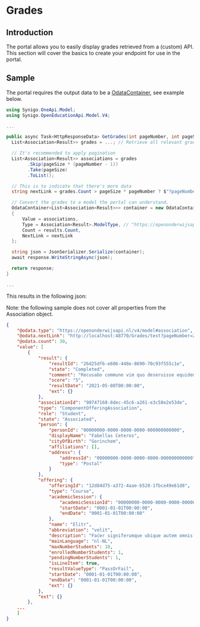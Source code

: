 # Grades

## Introduction
The portal allows you to easily display grades retrieved from a (custom) API. This section will cover the basics to create your endpoint for use in the portal.

## Sample
The portal requires the output data to be a [OdataContainer](https://github.com/synigopulse/oneapi/blob/main/Synigo.OneApi.Model/OdataContainer.cs), see example below.

```csharp
using Synigo.OneApi.Model;
using Synigo.OpenEducationApi.Model.V4;

...

public async Task<HttpResponseData> GetGrades(int pageNumber, int pageSize) {
  List<Association<Result>> grades = ...; // Retrieve all relevant grades from the MS Graph

  // It's recommended to apply pagination
  List<Association<Result>> associations = grades
        .Skip(pageSize * (pageNumber - 1))
        .Take(pageSize)
        .ToList();

  // This is to indicate that there's more data
  string nextLink = grades.Count > pageSize * pageNumber ? $"?pageNumber={pageNumber+1}&pageSize={pageSize}" : null;

  // Convert the grades to a model the portal can understand.
  OdataContainer<List<Association<Result>>> container = new OdataContainer<List<Association<Result>>>()
  {
      Value = associations,
      Type = Association<Result>.ModelType, // "https://openonderwijsapi.nl/v4/model#association"
      Count = results.Count,
      NextLink = nextLink
  };

  string json = JsonSerializer.Serialize(container);
  await response.WriteStringAsync(json);

  return response;
}

...
```

This results in the following json:

Note: the following sample does not cover all properties from the Association<Result> object.

```json
{
	"@odata.type": "https://openonderwijsapi.nl/v4/model#association",
	"@odata.nextLink": "http://localhost:48770/Grades/test?pageNumber=2&pageSize=10",
	"@odata.count": 30,
	"value": [
		{
			"result": {
				"resultId": "26d25df6-e606-448e-8690-70c93f555c1e",
				"state": "Completed",
				"comment": "Recusabo commune vim quo deseruisse equidem illum duo sanctus nobis munere vidit hendrerit aliquip indoctum petentium.",
				"score": "5",
				"resultDate": "2021-05-08T00:00:00",
				"ext": {}
			},
			"associationId": "90747168-8dec-45c6-a261-e3c58e2e53de",
			"type": "ComponentOfferingAssociation",
			"role": "Student",
			"state": "Associated",
			"person": {
				"personId": "00000000-0000-0000-0000-000000000000",
				"displayName": "Fabellas Ceteros",
				"cityOfBirth": "Gorinchem",
				"affiliations": [],
				"address": {
					"addressId": "00000000-0000-0000-0000-000000000000",
					"type": "Postal"
				}
			},
			"offering": {
				"offeringId": "12d84d75-a372-4aae-b528-1fbce49e61d8",
				"type": "Course",
				"academicSession": {
					"academicSessionId": "00000000-0000-0000-0000-000000000000",
					"startDate": "0001-01-01T00:00:00",
					"endDate": "0001-01-01T00:00:00"
				},
				"name": "Elitr",
				"abbreviation": "velit",
				"description": "Faćer signiferumque ubique autem omnis atdeleniti commune ubique populo velit sadipscing repudiare mediocritatem etdetracto primis sed scribentur erant facer tale praesent oportere graeci feugait est.",
				"mainLanguage": "nl-NL",
				"maxNumberStudents": 10,
				"enrolledNumberStudents": 1,
				"pendingNumberStudents": 1,
				"isLineItem": true,
				"resultValueType": "PassOrFail",
				"startDate": "0001-01-01T00:00:00",
				"endDate": "0001-01-01T00:00:00",
				"ext": {}
			},
			"ext": {}
		},
    ...
	]
}
```
